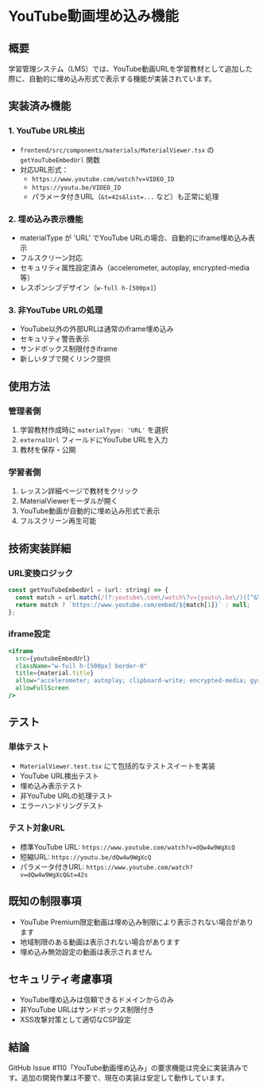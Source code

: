 # YouTube動画埋め込み機能

## 概要
学習管理システム（LMS）では、YouTube動画URLを学習教材として追加した際に、自動的に埋め込み形式で表示する機能が実装されています。

## 実装済み機能

### 1. YouTube URL検出
- `frontend/src/components/materials/MaterialViewer.tsx` の `getYouTubeEmbedUrl` 関数
- 対応URL形式：
  - `https://www.youtube.com/watch?v=VIDEO_ID`
  - `https://youtu.be/VIDEO_ID`
  - パラメータ付きURL（`&t=42s&list=...` など）も正常に処理

### 2. 埋め込み表示機能
- materialType が 'URL' でYouTube URLの場合、自動的にiframe埋め込み表示
- フルスクリーン対応
- セキュリティ属性設定済み（accelerometer, autoplay, encrypted-media等）
- レスポンシブデザイン（`w-full h-[500px]`）

### 3. 非YouTube URLの処理
- YouTube以外の外部URLは通常のiframe埋め込み
- セキュリティ警告表示
- サンドボックス制限付きiframe
- 新しいタブで開くリンク提供

## 使用方法

### 管理者側
1. 学習教材作成時に `materialType: 'URL'` を選択
2. `externalUrl` フィールドにYouTube URLを入力
3. 教材を保存・公開

### 学習者側
1. レッスン詳細ページで教材をクリック
2. MaterialViewerモーダルが開く
3. YouTube動画が自動的に埋め込み形式で表示
4. フルスクリーン再生可能

## 技術実装詳細

### URL変換ロジック
```javascript
const getYouTubeEmbedUrl = (url: string) => {
  const match = url.match(/(?:youtube\.com\/watch\?v=|youtu\.be\/)([^&\n?#]+)/);
  return match ? `https://www.youtube.com/embed/${match[1]}` : null;
};
```

### iframe設定
```jsx
<iframe
  src={youtubeEmbedUrl}
  className="w-full h-[500px] border-0"
  title={material.title}
  allow="accelerometer; autoplay; clipboard-write; encrypted-media; gyroscope; picture-in-picture"
  allowFullScreen
/>
```

## テスト

### 単体テスト
- `MaterialViewer.test.tsx` にて包括的なテストスイートを実装
- YouTube URL検出テスト
- 埋め込み表示テスト
- 非YouTube URLの処理テスト
- エラーハンドリングテスト

### テスト対象URL
- 標準YouTube URL: `https://www.youtube.com/watch?v=dQw4w9WgXcQ`
- 短縮URL: `https://youtu.be/dQw4w9WgXcQ`
- パラメータ付きURL: `https://www.youtube.com/watch?v=dQw4w9WgXcQ&t=42s`

## 既知の制限事項
- YouTube Premium限定動画は埋め込み制限により表示されない場合があります
- 地域制限のある動画は表示されない場合があります
- 埋め込み無効設定の動画は表示されません

## セキュリティ考慮事項
- YouTube埋め込みは信頼できるドメインからのみ
- 非YouTube URLはサンドボックス制限付き
- XSS攻撃対策として適切なCSP設定

## 結論
GitHub Issue #110「YouTube動画埋め込み」の要求機能は完全に実装済みです。追加の開発作業は不要で、現在の実装は安定して動作しています。